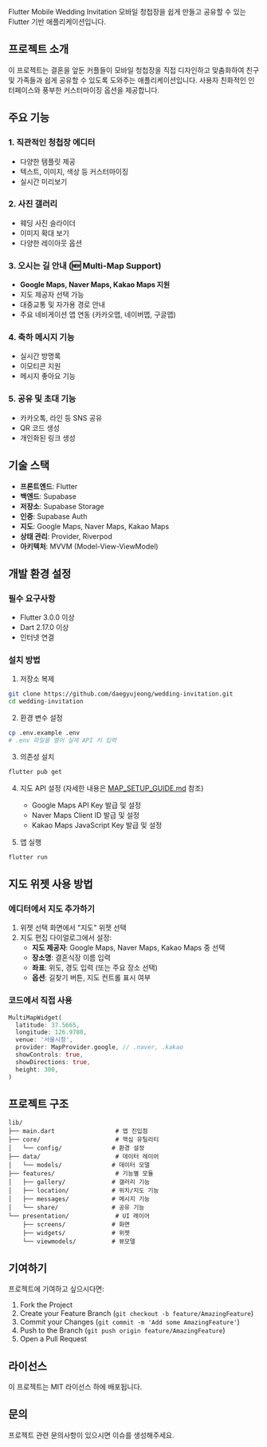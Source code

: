 Flutter Mobile Wedding Invitation
모바일 청첩장을 쉽게 만들고 공유할 수 있는 Flutter 기반 애플리케이션입니다.

## 프로젝트 소개
이 프로젝트는 결혼을 앞둔 커플들이 모바일 청첩장을 직접 디자인하고 맞춤화하여 친구 및 가족들과 쉽게 공유할 수 있도록 도와주는 애플리케이션입니다. 사용자 친화적인 인터페이스와 풍부한 커스터마이징 옵션을 제공합니다.

## 주요 기능
### 1. 직관적인 청첩장 에디터
- 다양한 템플릿 제공
- 텍스트, 이미지, 색상 등 커스터마이징
- 실시간 미리보기

### 2. 사진 갤러리
- 웨딩 사진 슬라이더
- 이미지 확대 보기
- 다양한 레이아웃 옵션

### 3. 오시는 길 안내 (🆕 Multi-Map Support)
- **Google Maps, Naver Maps, Kakao Maps 지원**
- 지도 제공자 선택 가능
- 대중교통 및 자가용 경로 안내
- 주요 네비게이션 앱 연동 (카카오맵, 네이버맵, 구글맵)

### 4. 축하 메시지 기능
- 실시간 방명록
- 이모티콘 지원
- 메시지 좋아요 기능

### 5. 공유 및 초대 기능
- 카카오톡, 라인 등 SNS 공유
- QR 코드 생성
- 개인화된 링크 생성

## 기술 스택
- **프론트엔드**: Flutter
- **백엔드**: Supabase
- **저장소**: Supabase Storage
- **인증**: Supabase Auth
- **지도**: Google Maps, Naver Maps, Kakao Maps
- **상태 관리**: Provider, Riverpod
- **아키텍처**: MVVM (Model-View-ViewModel)

## 개발 환경 설정

### 필수 요구사항
- Flutter 3.0.0 이상
- Dart 2.17.0 이상
- 인터넷 연결

### 설치 방법

1. 저장소 복제
```bash
git clone https://github.com/daegyujeong/wedding-invitation.git
cd wedding-invitation
```

2. 환경 변수 설정
```bash
cp .env.example .env
# .env 파일을 열어 실제 API 키 입력
```

3. 의존성 설치
```bash
flutter pub get
```

4. 지도 API 설정 (자세한 내용은 [MAP_SETUP_GUIDE.md](docs/MAP_SETUP_GUIDE.md) 참조)
   - Google Maps API Key 발급 및 설정
   - Naver Maps Client ID 발급 및 설정
   - Kakao Maps JavaScript Key 발급 및 설정

5. 앱 실행
```bash
flutter run
```

## 지도 위젯 사용 방법

### 에디터에서 지도 추가하기
1. 위젯 선택 화면에서 "지도" 위젯 선택
2. 지도 편집 다이얼로그에서 설정:
   - **지도 제공자**: Google Maps, Naver Maps, Kakao Maps 중 선택
   - **장소명**: 결혼식장 이름 입력
   - **좌표**: 위도, 경도 입력 (또는 주요 장소 선택)
   - **옵션**: 길찾기 버튼, 지도 컨트롤 표시 여부

### 코드에서 직접 사용
```dart
MultiMapWidget(
  latitude: 37.5665,
  longitude: 126.9780,
  venue: '서울시청',
  provider: MapProvider.google, // .naver, .kakao
  showControls: true,
  showDirections: true,
  height: 300,
)
```

## 프로젝트 구조
```
lib/
├── main.dart                 # 앱 진입점
├── core/                     # 핵심 유틸리티
│   └── config/              # 환경 설정
├── data/                     # 데이터 레이어
│   └── models/              # 데이터 모델
├── features/                 # 기능별 모듈
│   ├── gallery/             # 갤러리 기능
│   ├── location/            # 위치/지도 기능
│   ├── messages/            # 메시지 기능
│   └── share/               # 공유 기능
└── presentation/             # UI 레이어
    ├── screens/             # 화면
    ├── widgets/             # 위젯
    └── viewmodels/          # 뷰모델
```

## 기여하기
프로젝트에 기여하고 싶으시다면:
1. Fork the Project
2. Create your Feature Branch (`git checkout -b feature/AmazingFeature`)
3. Commit your Changes (`git commit -m 'Add some AmazingFeature'`)
4. Push to the Branch (`git push origin feature/AmazingFeature`)
5. Open a Pull Request

## 라이선스
이 프로젝트는 MIT 라이선스 하에 배포됩니다.

## 문의
프로젝트 관련 문의사항이 있으시면 이슈를 생성해주세요.

